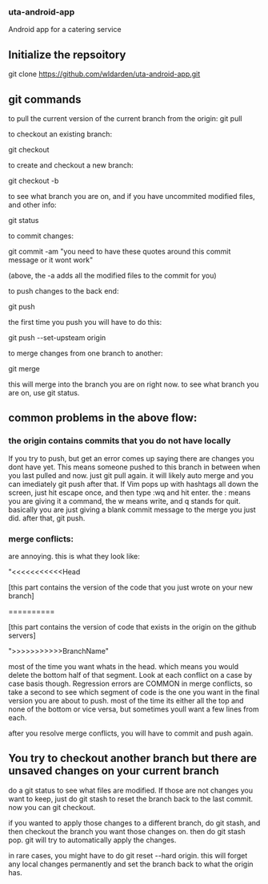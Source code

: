 ### uta-android-app
Android app for a catering service
## Initialize the repsoitory
git clone https://github.com/wldarden/uta-android-app.git

## git commands
to pull the current version of the current branch from the origin:
git pull

to checkout an existing branch:

git checkout <branchName>

to create and checkout a new branch:

git checkout -b <branchName>

to see what branch you are on, and if you have uncommited modified files, and other info:

git status

to commit changes:

git commit -am "you need to have these quotes around this commit message or it wont work"

(above, the -a adds all the modified files to the commit for you)

to push changes to the back end:

git push

the first time you push you will have to do this:

git push --set-upsteam origin <yourBranchName>

to merge changes from one branch to another:

git merge <otherBranchName>

this will merge <otherBranchName> into the branch you are on right now. to see what branch you are on, use git status.

## common problems in the above flow:
### the origin contains commits that you do not have locally
If you try to push, but get an error comes up saying there are changes you dont have yet. This means
someone pushed to this branch in between when you last pulled and now. just git pull again. it will
likely auto merge and you can imediately git push after that. If Vim pops up with hashtags all down the screen,
just hit escape once, and then type :wq and hit enter. the : means you are giving it a command, the w
means write, and q stands for quit. basically you are just giving a blank commit message to the merge
you just did. after that, git push.

### merge conflicts:

are annoying. this is what they look like:

"<<<<<<<<<<<Head

[this part contains the version of the code that you just wrote on your new branch]

==========

[this part contains the version of code that exists in the origin on the github servers]

">>>>>>>>>>>BranchName"

most of the time you want whats in the head. which means you would delete the bottom half of that
segment. Look at each conflict on a case by case basis though. Regression errors are COMMON in merge
conflicts, so take a second to see which segment of code is the one you want in the final version you
 are about to push.
 most of the time its either all the top and none of the bottom or vice versa, but sometimes youll want
 a few lines from each.

 after you resolve merge conflicts, you will have to commit and push again.

## You try to checkout another branch but there are unsaved changes on your current branch
do a git status to see what files are modified. If those are not changes you want to keep,
just do git stash to reset the branch back to the last commit. now you can git checkout.

if you wanted to apply those changes to a different branch, do git stash, and then checkout the branch
you want those changes on. then do git stash pop. git will try to automatically apply the changes.

in rare cases, you might have to do git reset --hard origin. this will forget any local changes permanently
and set the branch back to what the origin has.